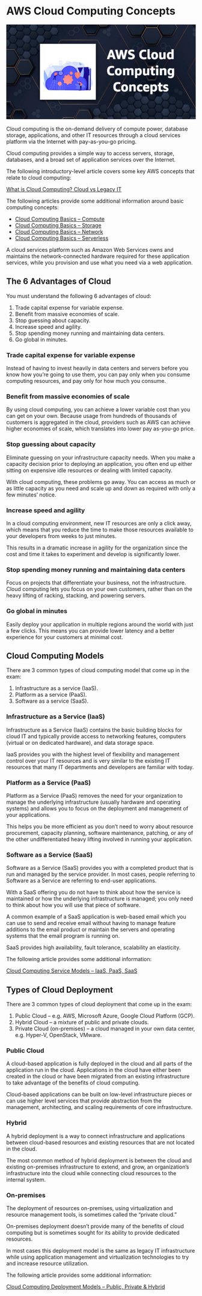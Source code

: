# AWS Cloud Computing Concepts

![aws_cloud_computing_concepts](../Images/aws_cloud_computing_concepts.png)

Cloud computing is the on-demand delivery of compute power, database storage, applications, and other IT resources
through a cloud services platform via the Internet with pay-as-you-go pricing.

Cloud computing provides a simple way to access servers, storage, databases, and a broad set of application services
over the Internet.

The following introductory-level article covers some key AWS concepts that relate to cloud computing:

[What is Cloud Computing? Cloud vs Legacy IT](https://digitalcloud.training/what-is-cloud-computing/)

The following articles provide some additional information around basic computing concepts:

* [Cloud Computing Basics – Compute](https://digitalcloud.training/cloud-computing-basics-compute/)
* [Cloud Computing Basics – Storage](https://digitalcloud.training/cloud-computing-basics-storage/)
* [Cloud Computing Basics – Network](https://digitalcloud.training/cloud-computing-basics-network/)
* [Cloud Computing Basics – Serverless](https://digitalcloud.training/cloud-computing-basics-serverless/)

A cloud services platform such as Amazon Web Services owns and maintains the network-connected hardware required for
these application services, while you provision and use what you need via a web application.

## The 6 Advantages of Cloud

You must understand the following 6 advantages of cloud:

1. Trade capital expense for variable expense.
2. Benefit from massive economies of scale.
3. Stop guessing about capacity.
4. Increase speed and agility.
5. Stop spending money running and maintaining data centers.
6. Go global in minutes.

### Trade capital expense for variable expense

Instead of having to invest heavily in data centers and servers before you know how you’re going to use them, you can
pay only when you consume computing resources, and pay only for how much you consume.

### Benefit from massive economies of scale

By using cloud computing, you can achieve a lower variable cost than you can get on your own. Because usage from
hundreds of thousands of customers is aggregated in the cloud, providers such as AWS can achieve higher economies of
scale, which translates into lower pay as-you-go price.

### Stop guessing about capacity

Eliminate guessing on your infrastructure capacity needs. When you make a capacity decision prior to deploying an
application, you often end up either sitting on expensive idle resources or dealing with limited capacity.

With cloud computing, these problems go away. You can access as much or as little capacity as you need and scale up and
down as required with only a few minutes’ notice.

### Increase speed and agility

In a cloud computing environment, new IT resources are only a click away, which means that you reduce the time to make
those resources available to your developers from weeks to just minutes.

This results in a dramatic increase in agility for the organization since the cost and time it takes to experiment and
develop is significantly lower.

### Stop spending money running and maintaining data centers

Focus on projects that differentiate your business, not the infrastructure. Cloud computing lets you focus on your own
customers, rather than on the heavy lifting of racking, stacking, and powering servers.

### Go global in minutes

Easily deploy your application in multiple regions around the world with just a few clicks. This means you can provide
lower latency and a better experience for your customers at minimal cost.

## Cloud Computing Models

There are 3 common types of cloud computing model that come up in the exam:

1. Infrastructure as a service (IaaS).
2. Platform as a service (PaaS).
3. Software as a service (SaaS).

### Infrastructure as a Service (IaaS)

Infrastructure as a Service (IaaS) contains the basic building blocks for cloud IT and typically provide access to
networking features, computers (virtual or on dedicated hardware), and data storage space.

IaaS provides you with the highest level of flexibility and management control over your IT resources and is very
similar to the existing IT resources that many IT departments and developers are familiar with today.

### Platform as a Service (PaaS)

Platform as a Service (PaaS) removes the need for your organization to manage the underlying infrastructure (usually
hardware and operating systems) and allows you to focus on the deployment and management of your applications.

This helps you be more efficient as you don’t need to worry about resource procurement, capacity planning, software
maintenance, patching, or any of the other undifferentiated heavy lifting involved in running your application.

### Software as a Service (SaaS)

Software as a Service (SaaS) provides you with a completed product that is run and managed by the service provider. In
most cases, people referring to Software as a Service are referring to end-user applications.

With a SaaS offering you do not have to think about how the service is maintained or how the underlying infrastructure
is managed; you only need to think about how you will use that piece of software.

A common example of a SaaS application is web-based email which you can use to send and receive email without having to
manage feature additions to the email product or maintain the servers and operating systems that the email program is
running on.

SaaS provides high availability, fault tolerance, scalability an elasticity.

The following article provides some additional information:

[Cloud Computing Service Models – IaaS, PaaS, SaaS](https://digitalcloud.training/cloud-computing-service-models-iaas-paas-saas/)

## Types of Cloud Deployment

There are 3 common types of cloud deployment that come up in the exam:

1. Public Cloud – e.g. AWS, Microsoft Azure, Google Cloud Platform (GCP).
2. Hybrid Cloud – a mixture of public and private clouds.
3. Private Cloud (on-premises) – a cloud managed in your own data center, e.g. Hyper-V, OpenStack, VMware.

### Public Cloud

A cloud-based application is fully deployed in the cloud and all parts of the application run in the cloud. Applications
in the cloud have either been created in the cloud or have been migrated from an existing infrastructure to take
advantage of the benefits of cloud computing.

Cloud-based applications can be built on low-level infrastructure pieces or can use higher level services that provide
abstraction from the management, architecting, and scaling requirements of core infrastructure.

### Hybrid

A hybrid deployment is a way to connect infrastructure and applications between cloud-based resources and existing
resources that are not located in the cloud.

The most common method of hybrid deployment is between the cloud and existing on-premises infrastructure to extend, and
grow, an organization’s infrastructure into the cloud while connecting cloud resources to the internal system.

### On-premises

The deployment of resources on-premises, using virtualization and resource management tools, is sometimes called the
“private cloud.”

On-premises deployment doesn’t provide many of the benefits of cloud computing but is sometimes sought for its ability
to provide dedicated resources.

In most cases this deployment model is the same as legacy IT infrastructure while using application management and
virtualization technologies to try and increase resource utilization.

The following article provides some additional information:

[Cloud Computing Deployment Models – Public, Private & Hybrid](https://digitalcloud.training/cloud-computing-deployment-models/)
